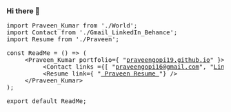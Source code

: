 ### Hi there 👋


<pre>
import Praveen_Kumar from './World';
import Contact from './Gmail_LinkedIn_Behance';
import Resume from './Praveen';

const ReadMe = () => (
     &ltPraveen_Kumar portfolio={ "<a href="https://praveengopi19.github.io" target="_blank" >praveengopi19.github.io</a>" }&gt
          &ltContact links ={[ "<a href="mailto:praveengopi16@gmail.com" target="_blank" >praveengopi16@gmail.com</a>", "<a href="https://www.linkedin.com/in/praveengopi19/" target="_blank">LinkedIn</a>" , "<a href="https://www.behance.net/praveengopi19" target="_blank" >Behance</a>" ]} /&gt
          &ltResume link={ "<a href="https://praveengopi19.github.io/Online-Resume" target="_blank" > Praveen Resume </a>"} /&gt
     &lt/Praveen_Kumar&gt
);

export default ReadMe;</pre>

<!--
![](https://komarev.com/ghpvc/?username=praveengopi19)
**praveengopi19/praveengopi19** is a ✨ _special_ ✨ repository because its `README.md` (this file) appears on your GitHub profile.

Here are some ideas to get you started:

- 🔭 I’m currently working on ...
- 🌱 I’m currently learning ...
- 👯 I’m looking to collaborate on ...
- 🤔 I’m looking for help with ...
- 💬 Ask me about ...
- 📫 How to reach me: ...
- 😄 Pronouns: ...
- ⚡ Fun fact: ...
-->
